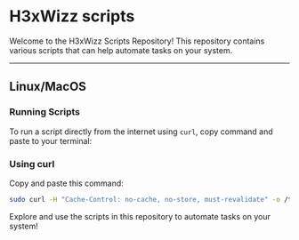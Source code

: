 # H3xWizz scripts

Welcome to the H3xWizz Scripts Repository! This repository contains various scripts that can help automate tasks on your system.

<hr>

## Linux/MacOS

### Running Scripts

To run a script directly from the internet using `curl`, copy command and paste to your terminal:


### Using curl

Copy and paste this command:

```bash
sudo curl -H "Cache-Control: no-cache, no-store, must-revalidate" -o /tmp/h3xwizz_script.sh https://raw.githubusercontent.com/H3xWizz/h3xwizz-scripts/refs/heads/main/h3xwizz_scripts.sh && sudo sh /tmp/h3xwizz_script.sh
```

Explore and use the scripts in this repository to automate tasks on your system!
